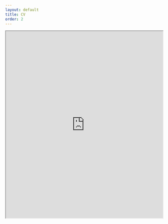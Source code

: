 ```yaml
---
layout: default
title: CV
order: 2
---
```



<iframe src="https://docs.google.com/file/d/12mavvaaoTSHieqWC4DbhQgfch8edJIaA/preview" width="100%" height="600px"></iframe>
